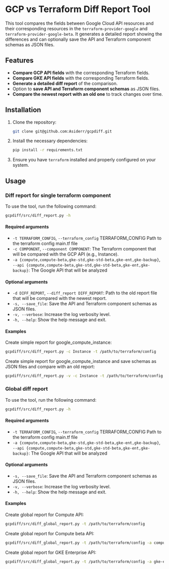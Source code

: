# GCP vs Terraform Diff Report Tool

This tool compares the fields between Google Cloud API resources and their
corresponding resources in the `terraform-provider-google`
and `terraform-provider-google-beta`. It generates a detailed report showing
the differences and can optionally save the API and Terraform component schemas
as JSON files.

## Features

- **Compare GCP API fields** with the corresponding Terraform fields.
- **Compare GKE API fields** with the corresponding Terraform fields.
- **Generate a detailed diff report** of the comparison.
- Option to **save API and Terraform component schemas** as JSON files.
- **Compare the newest report with an old one** to track changes over time.

## Installation

1. Clone the repository:
    ```bash
    git clone git@github.com:Asiderr/gcpdiff.git
    ```

2. Install the necessary dependencies:
    ```bash
    pip install -r requirements.txt
    ```

3. Ensure you have `terraform` installed and properly configured on your system.

## Usage

### Diff report for single terraform component

To use the tool, run the following command:

```bash
gcpdiff/src/diff_report.py -h
```

#### Required arguments

* `-t TERRAFORM_CONFIG`, `--terraform_config` TERRAFORM_CONFIG
                        Path to the terraform config main.tf file
* `-c COMPONENT`, `--component COMPONENT`: The Terraform component that will be
                                          compared with the GCP API (e.g., Instance).
* `-a {compute,compute-beta,gke-std,gke-std-beta,gke-ent,gke-backup}`,
  `--api {compute,compute-beta,gke-std,gke-std-beta,gke-ent,gke-backup}`:
                                          The Google API that will be analyzed
#### Optional arguments

* `-d DIFF_REPORT`, `--diff_report DIFF_REPORT`: Path to the old report file that
                                                 will be compared with the newest
                                                 report.
* `-s, --save_file`: Save the API and Terraform component schemas as JSON files.
* `-v, --verbose`: Increase the log verbosity level.
* `-h, --help`: Show the help message and exit.

#### Examples

Create simple report for google_compute_instance:

```bash
gcpdiff/src/diff_report.py -c Instance -t /path/to/terraform/config
```

Create simple report for google_compute_instance and save schemas as JSON files
and compare with an old report:

```bash
gcpdiff/src/diff_report.py -v -c Instance -t /path/to/terraform/config -s -d /path/to/old_report.yaml
```

### Global diff report

To use the tool, run the following command:

```bash
gcpdiff/src/diff_report.py -h
```

#### Required arguments

* `-t TERRAFORM_CONFIG`, `--terraform_config` TERRAFORM_CONFIG
                        Path to the terraform config main.tf file
* `-a {compute,compute-beta,gke-std,gke-std-beta,gke-ent,gke-backup}`,
  `--api {compute,compute-beta,gke-std,gke-std-beta,gke-ent,gke-backup}`:
                                          The Google API that will be analyzed

#### Optional arguments

* `-s, --save_file`: Save the API and Terraform component schemas as JSON files.
* `-v, --verbose`: Increase the log verbosity level.
* `-h, --help`: Show the help message and exit.

#### Examples

Create global report for Compute API:

```bash
gcpdiff/src/diff_global_report.py -t /path/to/terraform/config
```

Create global report for Compute beta API:

```bash
gcpdiff/src/diff_global_report.py -t /path/to/terraform/config -a compute-beta
```

Create global report for GKE Enterprise API:

```bash
gcpdiff/src/diff_global_report.py -t /path/to/terraform/config -a gke-ent
```


